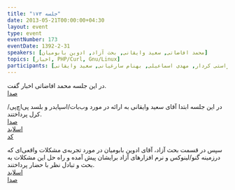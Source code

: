 ```yaml
---
title: "جلسه ۱۷۳"
date: 2013-05-21T00:00:00+04:30
layout: event
type: event
eventNumber: 173
eventDate: 1392-2-31
speakers: [محمد افاضاتی, سعید وایقانی, بحث آزاد, ادوین بابومیان]
topics: [اخبار, PHP/Curl, Gnu/Linux]
participants: [بهنام توکلی کرمانی, محمد درویش, دانیال بهزادی, یه انقلابی, علی رستمی, مریم لاهیجانی, رها فرخی, ادوین بابومیان, الهه آستانه پرست, معین میر جلیلی, هخامنش, سید محمد حسین سجادی منش, امیر خسروجردی, مائده هاتفی, اعظم کیماسی, اعظم قهری, شهرزاد میرزایی, حمیده سادات عظیمی, محمد دماوندی, مهدی صالحی, نسیم آخرتی, ابتسام آخرتی, مهدی کاظمی, سمانه شاه محمدی, زهرا اصلانی, سمانه جهاندار, پویا امیری, سید مجید عظیمی, محمدرضا کمالی‌فرد, عطا فتاحی, کوشا اسماعیل پور, فردین قمشلو, عرفان امیدفر, کامبیز واحدی, سعید واشقانی فراهانی, پیمان فراهانی, محمد افاضاتی, شاهین وارسته, نوروزی, اسماعیل پارسا, محمدرضا ملکی, علیرضا فرهادی, حامد صالح محمد آبادی, محمد جعفر مشهدی ابراهیم, سید محمد مسعود صدرنژاد, امین کمپانی, صابر راستی کردار, مهدی اسماعیلی, بهنام سارغیانی, سعید وایقانی]
---
```

در این جلسه محمد افاضاتی اخبار گفت.  
[صدا](https://archive.org/details/tehlug_173_news)

در این جلسه ابتدا آقای سعید وایقانی به ارائه در مورد وب‌بات/اسپایدر و بلسد پی‌اچ‌پی/کرل پرداختند.  
[صدا](https://archive.org/details/tehlug_173_php_curl)  
[اسلاید](/events/presentations/173/php_curl)  
[کد](/events/code/173/php_curl.zip)  

سپس در قسمت بحث آزاد، آقای ادوین بابومیان در مورد تجربه‌ی مشکلات واقعی‌ای که درزمینه گنو/لینوکس و نرم افزارهای آزاد برایشان پیش آمده و راه حل‌ این مشکلات به بحث و تبادل نظر با حضار پرداختند.  
[اسلاید](/events/presentations/173/edwin_interactive.odp)  
[صدا](https://archive.org/details/tehlug_173_gnu_linux_problems)